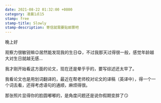 ```yaml
---
date: 2021-08-22 01:32:00 +0800
category: 凌晨1点15
stamp: free
stamp-title: Slowly
stamp-description: 寄信就需要贴邮票吧
---
```


晚上好

观察力很敏锐嘛😉居然能发现我的生日😋，不过我那天过得很一般，感觉年龄越大对生日就越无感…

我才刚开始看这方面的论文，现在还是晕乎乎的，要写综述还太早了。

我看论文也是用划词翻译的，最近在帮老师校对论文的译稿（英译中），得一个一个词去看，还得考虑语句的通顺，麻烦得很。

那张照片显得你的脸圆嘟嘟的，是角度问题还是说你假期变胖了😏